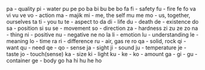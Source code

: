 


pa  - quality
pi  - water
pu
pe
po
ba
bi
bu
be
bo
fa
fi  - safety
fu  - fire
fe
fo
va
vi
vu
ve
vo  - action
ma  - majik
mi  - me, the self
mu
me
mo - us, together, ourselves
ta
ti  - you
tu
te  - aspect
to
da
di - life
du - death
de  - existence
do
sa  - position
si
su
se  - movement
so  - direction
za  - hardness
zi
zu
ze
zo
na  - thing
ni  - positive
nu  - negative
ne
no
la
li  - emotion
lu  - understanding
le  - meaning
lo  - time
ra
ri  - difference
ru  - air, gas
re
ro
qa  - solid, rock
qi  - want
qu  - need
qe  - 
qo  - sense
ja  - sight
ji  - sound
ju  - temperature
je  - taste
jo  - touch(sense)
ka  - size
ki  - light
ku  - 
ke  - 
ko  - amount
ga  - 
gi  - 
gu  - container
ge  - body
go
ha
hi
hu
he
ho